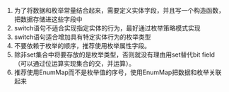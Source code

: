 1. 为了将数据和枚举常量结合起来，需要定义实体字段，并且写一个构造函数，把数据存储进这些字段中
2. switch语句不适合实现指定实体的行为，最好通过枚举策略模式实现
3. switch语句适合增加具有特定实体行为的枚举类型
4. 不要依赖于枚举的顺序，推荐使用枚举属性字段。
5. 除非set集合中将要存放的是枚举类型，否则就没有理由用set替代bit field（可以通过位运算实现集合的交，并运算）。
6. 推荐使用EnumMap而不是枚举值的序号，使用EnumMap把数据和枚举关联起来
    ```
    ```
